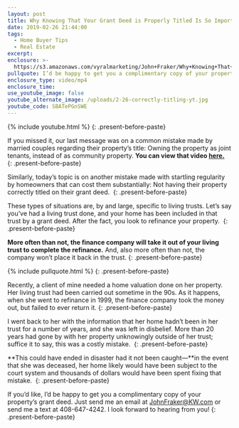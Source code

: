 ```yaml
---
layout: post
title: Why Knowing That Your Grant Deed is Properly Titled Is So Important
date: 2019-02-26 21:44:00
tags:
  - Home Buyer Tips
  - Real Estate
excerpt:
enclosure: >-
  https://s3.amazonaws.com/vyralmarketing/John+Fraker/Why+Knowing+That+Your+Grant+Deed+is+Properly+Titled+Is+So+Important.mp4
pullquote: I’d be happy to get you a complimentary copy of your property’s grant deed.
enclosure_type: video/mp4
enclosure_time:
use_youtube_image: false
youtube_alternate_image: /uploads/2-26-correctly-titling-yt.jpg
youtube_code: SBATePGnSWE
---
```


{% include youtube.html %}
{: .present-before-paste}

If you missed it, our last message was on a common mistake made by married couples regarding their property’s title: Owning the property as joint tenants, instead of as community property. **You can view that video [here.](https://youtu.be/V6I4urst9Kw)&nbsp;**
{: .present-before-paste}

Similarly, today’s topic is on another mistake made with startling regularity by homeowners that can cost them substantially: Not having their property correctly titled on their grant deed.&nbsp;
{: .present-before-paste}

These types of situations are, by and large, specific to living trusts. Let’s say you’ve had a living trust done, and your home has been included in that trust by a grant deed. After the fact, you look to refinance your property.&nbsp;
{: .present-before-paste}

**More often than not, the finance company will take it out of your living trust to complete the refinance.** And, also more often than not, the company won’t place it back in the trust.
{: .present-before-paste}

{% include pullquote.html %}
{: .present-before-paste}

Recently, a client of mine needed a home valuation done on her property. Her living trust had been carried out sometime in the 90s. As it happens, when she went to refinance in 1999, the finance company took the money out, but failed to ever return it.
{: .present-before-paste}

I went back to her with the information that her home hadn’t been in her trust for a number of years, and she was left in disbelief. More than 20 years had gone by with her property unknowingly outside of her trust; suffice it to say, this was a costly mistake.&nbsp;
{: .present-before-paste}

**This could have ended in disaster had it not been caught—**in the event that she was deceased, her home likely would have been subject to the court system and thousands of dollars would have been spent fixing that mistake.&nbsp;
{: .present-before-paste}

If you’d like, I’d be happy to get you a complimentary copy of your property’s grant deed. Just send me an email at [JohnFraker@KW.com](mailto:JohnFraker@KW.com) or send me a text at 408-647-4242. I look forward to hearing from you!
{: .present-before-paste}